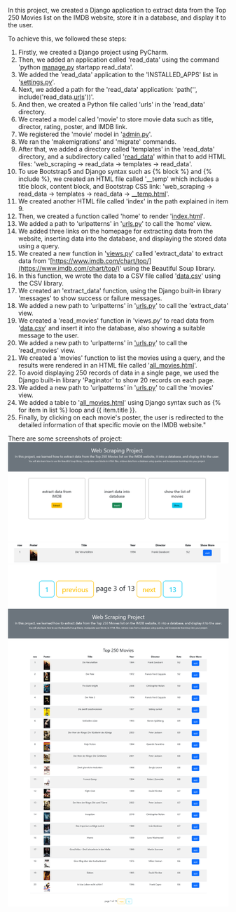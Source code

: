 In this project, we created a Django application to extract data from the Top 250 Movies list on the IMDB website, store it in a database, and display it to the user.

To achieve this, we followed these steps:

    
  1. Firstly, we created a Django project using PyCharm.
2. Then, we added an application called 'read_data' using the command 'python
[manage.py](https://github.com/shahrzad-gdr/web_scraping/blob/master/manage.py)
startapp read_data'.
3.  We added the 'read_data' application to the 'INSTALLED_APPS' list in
'[settings.py](https://github.com/shahrzad-gdr/web_scraping/blob/master/web_scraping/settings.py)'.
4.  Next, we added a path for the 'read_data' application: 'path('', include('read_data.[urls](https://github.com/shahrzad-gdr/web_scraping/blob/master/read_data/urls.py)'))'.
5.  And then, we created a Python file called 'urls' in the 'read_data' directory.
6.  We created a model called 'movie' to store movie data such as title, director, rating, poster, and IMDB link.
7.  We registered the 'movie' model in '[admin.py](https://github.com/shahrzad-gdr/web_scraping/blob/master/read_data/admin.py)'.
8.  We ran the 'makemigrations' and 'migrate' commands.
9.  After that, we added a directory called 'templates' in the 'read_data' directory, and a subdirectory called
'[read_data](https://github.com/shahrzad-gdr/web_scraping/tree/master/read_data/templates/read_data)'
within that to add HTML files: 'web_scraping -> read_data ->
templates -> read_data'.
10.  To use Bootstrap5 and Django syntax such as {% block %} and {% include %}, we created an HTML file called '__temp' which includes a
title block, content block, and Bootstrap CSS link: 'web_scraping ->
read_data -> templates -> read_data ->
[__temp.html](https://github.com/shahrzad-gdr/web_scraping/blob/master/read_data/templates/read_data/__temp.html)'.
11.  We created another HTML file called 'index' in the path explained in item 9.
12.  Then, we created a function called 'home' to render '[index.html](https://github.com/shahrzad-gdr/web_scraping/blob/master/read_data/templates/read_data/index.html)'.
13.  We added a path to 'urlpatterns' in '[urls.py](https://github.com/shahrzad-gdr/web_scraping/blob/master/read_data/urls.py)'
to call the 'home' view.
14.  We added three links on the homepage for extracting data from the website, inserting data into the database, and displaying the
stored data using a query.
15.  We created a new function in '[views.py](https://github.com/shahrzad-gdr/web_scraping/blob/master/read_data/views.py)'
called 'extract_data' to extract data from
'[https://www.imdb.com/chart/top/](https://www.imdb.com/chart/top/)'
using the Beautiful Soup library.
16.  In this function, we wrote the data to a CSV file called '[data.csv](https://github.com/shahrzad-gdr/web_scraping/blob/master/data.csv)'
using the CSV library.
17.  We created an 'extract_data' function, using the Django built-in library 'messages' to show success or failure messages.
18.  We added a new path to 'urlpatterns' in '[urls.py](https://github.com/shahrzad-gdr/web_scraping/blob/master/read_data/urls.py)'
to call the 'extract_data' view.
19.  We created a 'read_movies' function in 'views.py' to read data from
'[data.csv](https://github.com/shahrzad-gdr/web_scraping/blob/master/data.csv)'
and insert it into the database, also showing a suitable message to
the user.
20.  We added a new path to 'urlpatterns' in ['urls.py](https://github.com/shahrzad-gdr/web_scraping/blob/master/read_data/urls.py)'
to call the 'read_movies' view.
21.  We created a 'movies' function to list the movies using a query, and the results were rendered in an HTML file called
'[all_movies.html](https://github.com/shahrzad-gdr/web_scraping/blob/master/read_data/templates/read_data/all_movies.html)'.
22.  To avoid displaying 250 records of data in a single page, we used the Django built-in library 'Paginator' to show 20 records on
each page.
23.  We added a new path to 'urlpatterns' in '[urls.py](https://github.com/shahrzad-gdr/web_scraping/blob/master/read_data/urls.py)'
to call the 'movies' view.
24.  We added a table to '[all_movies.html](https://github.com/shahrzad-gdr/web_scraping/blob/master/read_data/templates/read_data/all_movies.html)'
using Django syntax such as {% for item in list %} loop and {{
item.title }}.
25.  Finally, by clicking on each movie's poster, the user is redirected to the detailed information of that specific movie on the
IMDB website."


There are some screenshots of project: 
<img src="https://raw.githubusercontent.com/shahrzad-gdr/web_scraping/master/images/WebScraping%20(1).png" alt="image1" >
<img src="https://raw.githubusercontent.com/shahrzad-gdr/web_scraping/master/images/WebScraping%20(2).png" alt="image2" >
<img src="https://raw.githubusercontent.com/shahrzad-gdr/web_scraping/master/images/WebScraping%20(3).png" alt="image3" >
<img src="https://raw.githubusercontent.com/shahrzad-gdr/web_scraping/master/images/WebScraping%20(4).png" alt="image4" >
